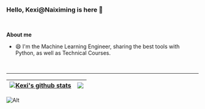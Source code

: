 ### Hello, Kexi@Naiximing is here 👋


<br />


**About me**

- 😄 I'm the Machine Learning Engineer, sharing the best tools with Python, as well as Technical Courses.


<br />


******************


| <a href="https://github.com/anuraghazra/github-readme-stats"><img align="center" src="https://github-readme-stats.vercel.app/api?username=AxsPlayer&show_icons=true&include_all_commits=true&theme=buefy&hide_border=true" alt="Kexi's github stats" /></a> | <a href="https://github.com/anuraghazra/github-readme-stats"><img align="center" src="https://github-readme-stats.vercel.app/api/top-langs/?username=AxsPlayer&layout=compact&theme=buefy&hide_border=true" /></a> |
| ------------- | ------------- |


![Alt](https://repobeats.axiom.co/api/embed/d0d30d2450af19168965eba12af734656514eb1b.svg "Repobeats analytics image")


<br />
